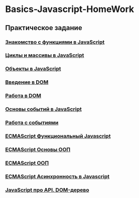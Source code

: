 # Basics-Javascript-HomeWork

## Практическое задание

### [Знакомство с функциями в JavaScript](HomeWork3/script.js)

### [Циклы и массивы в JavaScript](HomeWork4/script.js)

### [Объекты в JavaScript](HomeWork5/script.js)

### [Введение в DOM](HomeWork6/script.js)

### [Работа в DOM](HomeWork7/script.js)

### [Основы событий в JavaScript](HomeWork8/script.js)

### [Работа с событиями](HomeWork9/script.js)

### [ECMAScript Функциональный Javascript](HomeWork10/script.js)

### [ECMAScript Основы ООП](HomeWork11/script.js)

### [ECMAScript ООП](HomeWork12/script.js)

### [ECMAScript Асинхронность в Javascript](HomeWork13/script.js)

### [JavaScript про API. DOM-дерево](HomeWork14/script.js)